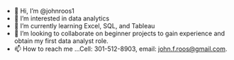 - 👋 Hi, I’m @johnroos1
- 👀 I’m interested in data analytics
- 🌱 I’m currently learning Excel, SQL, and Tableau
- 💞️ I’m looking to collaborate on beginner projects to gain experience and obtain my first data analyst role.
- 📫 How to reach me ...Cell: 301-512-8903, email: john.f.roos@gmail.com.

<!---
johnroos1/johnroos1 is a ✨ special ✨ repository because its `README.md` (this file) appears on your GitHub profile.
You can click the Preview link to take a look at your changes.
--->
